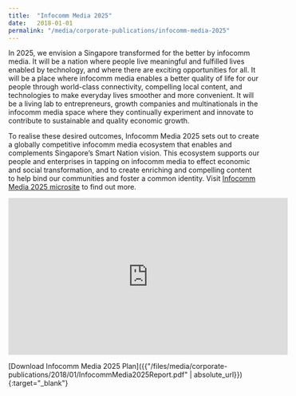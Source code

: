 ```yaml
---
title:  "Infocomm Media 2025"
date:   2018-01-01
permalink: "/media/corporate-publications/infocomm-media-2025"
---
```


In 2025, we envision a Singapore transformed for the better by infocomm media. It will be a nation where people live meaningful and fulfilled lives enabled by technology, and where there are exciting opportunities for all. It will be a place where infocomm media enables a better quality of life for our people through world-class connectivity, compelling local content, and technologies to make everyday lives smoother and more convenient. It will be a living lab to entrepreneurs, growth companies and multinationals in the infocomm media space where they continually experiment and innovate to contribute to sustainable and quality economic growth.

To realise these desired outcomes, Infocomm Media 2025 sets out to create a globally competitive infocomm media ecosystem that enables and complements Singapore’s Smart Nation vision. This ecosystem supports our people and enterprises in tapping on infocomm media to effect economic and social transformation, and to create enriching and compelling content to help bind our communities and foster a common identity. Visit [Infocomm Media 2025 microsite](http://www.mci.gov.sg/web/corp/infocomm-media-2025) to find out more.

<div class="bp-youtube">
	<iframe width="560" height="315" src="https://www.youtube.com/embed/gC1LUVPBzZE" frameborder="0" allow="autoplay; encrypted-media" allowfullscreen></iframe>
</div>

[Download Infocomm Media 2025 Plan]({{"/files/media/corporate-publications/2018/01/InfocommMedia2025Report.pdf" | absolute_url}}){:target="_blank"}